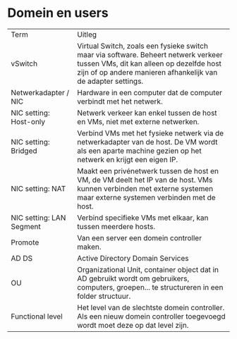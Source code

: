 # Domein en users

<table>
    <tr>
        <td>Term</td>
        <td>Uitleg</td>
    </tr>
    <tr>
        <td>vSwitch</td>
        <td>
        Virtual Switch, zoals een fysieke switch maar via software. Beheert netwerk verkeer tussen VMs, dit kan alleen
        op dezelfde host zijn of op andere manieren afhankelijk van de adapter settings.        
        </td>
    </tr>
    <tr>
        <td>Netwerkadapter / NIC</td>
        <td>Hardware in een computer dat de computer verbindt met het netwerk.</td>
    </tr>
    <tr>
        <td>NIC setting: Host-only</td>
        <td>Netwerk verkeer kan enkel tussen de host en VMs, niet met externe netwerken.</td>
    </tr>
    <tr>
        <td>NIC setting: Bridged</td>
        <td>
        Verbind VMs met het fysieke netwerk via de netwerkadapter van de host. De VM wordt als een aparte machine gezien
        op het netwerk en krijgt een eigen IP.
        </td>
    </tr>
    <tr>
        <td>NIC setting: NAT</td>
        <td>
        Maakt een privénetwerk tussen de host en VM, de VM deelt het IP van de host. VMs kunnen verbinden met externe
        systemen maar externe systemen verbinden met de host.
        </td>
    </tr>
    <tr>
        <td>NIC setting: LAN Segment</td>
        <td>Verbind specifieke VMs met elkaar, kan tussen meerdere hosts.</td>
    </tr>
    <tr>
        <td>Promote</td>
        <td>Van een server een domein controller maken.</td>
    </tr>
    <tr>
        <td>AD DS</td>
        <td>Active Directory Domain Services</td>
    </tr>
    <tr>
        <td>OU</td>
        <td>
        Organizational Unit, container object dat in AD gebruikt wordt om gebruikers, computers, groepen... 
        te structureren in een folder structuur.
        </td>
    </tr>
    <tr>
        <td>Functional level</td>
        <td>
        Het level van de slechtste domein controller. Als een nieuw domein controller toegevoegd wordt moet deze op dat
        level zijn.
        </td>
    </tr>
</table>